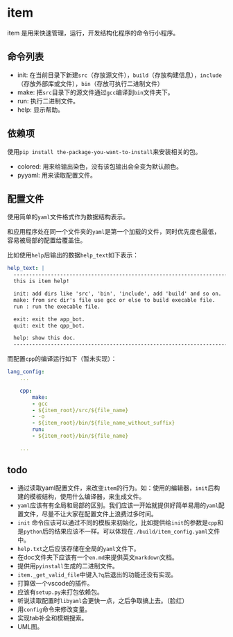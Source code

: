 item
===========================
item 是用来快速管理，运行，开发结构化程序的命令行小程序。

命令列表
---------------------------
- init: 在当前目录下新建`src`（存放源文件），`build`（存放构建信息），`include`（存放外部库或文件），`bin`（存放可执行二进制文件）
- make: 把`src`目录下的源文件通过`gcc`编译到`bin`文件夹下。
- run: 执行二进制文件。
- help: 显示帮助。

依赖项
---------------------------
使用`pip install the-package-you-want-to-install`来安装相关的包。
- colored: 用来给输出染色，没有该包输出会全变为默认颜色。
- pyyaml: 用来读取配置文件。

配置文件
---------------------------
使用简单的`yaml`文件格式作为数据结构表示。

和应用程序处在同一个文件夹的`yaml`是第一个加载的文件，同时优先度也最低，容易被局部的配置给覆盖住。

比如使用`help`后输出的数据`help_text`如下表示：
``` yaml
help_text: |
  ---------------------------------------------------------------------
  this is item help!

  init: add dirs like 'src', 'bin', 'include', add 'build' and so on.
  make: from src dir's file use gcc or else to build execable file.
  run : run the execable file.

  exit: exit the app_bot.
  quit: exit the qpp_bot.

  help: show this doc.
  ---------------------------------------------------------------------

```

而配置`cpp`的编译运行如下（暂未实现）：
``` yaml
lang_config:
    ...

    cpp:
        make:
        - gcc
        - ${item_root}/src/${file_name}
        - -o
        - ${item_root}/bin/${file_name_without_suffix}
        run:
        - ${item_root}/bin/${file_name}

    ...
```

todo
---------------------------
- 通过读取yaml配置文件，来改变`item`的行为。如：使用的编辑器，`init`后构建的模板结构，使用什么编译器，来生成文件。
- `yaml`应该有有全局和局部的区别。我们应该一开始就提供好简单易用的`yaml`配置文件，尽量不让大家在配置文件上浪费过多时间。
- `init` 命令应该可以通过不同的模板来初始化，比如提供给`init`的参数是`cpp`和是`python`后的结果应该不一样。可以体现在`./build/item_config.yaml`文件中。
- `help.txt`之后应该存储在全局的`yaml`文件下。
- 在doc文件夹下应该有一个`en.md`来提供英文`markdown`文档。
- 提供用`pyinstall`生成的二进制文件。
- `item._get_valid_file`中键入`?q`后退出的功能还没有实现。
- 打算做一个vscode的插件。
- 应该有`setup.py`来打包依赖包。
- 听说读取配置时`libyaml`会更快一点，之后争取搞上去。（脸红）
- 用`config`命令来修改变量。
- 实现tab补全和模糊搜索。
- UML图。